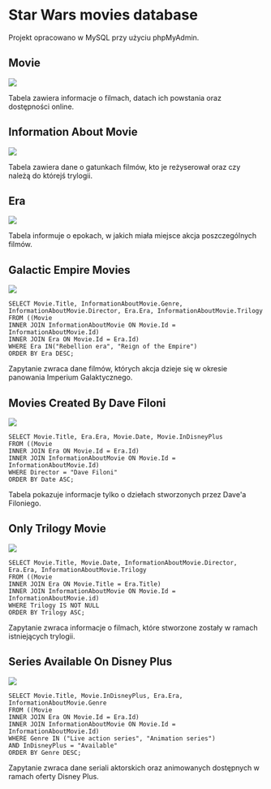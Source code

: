 # Star Wars movies database

Projekt opracowano w MySQL przy użyciu phpMyAdmin.

## Movie

![](/TableMovie.png)

Tabela zawiera informacje o filmach, datach ich powstania oraz dostępności online.

## Information About Movie

![](/InformationAboutMovieTable.png)

Tabela zawiera dane o gatunkach filmów, kto je reżyserował oraz czy należą do którejś trylogii.

## Era

![](/TableEra.png)

Tabela informuje o epokach, w jakich miała miejsce akcja poszczególnych filmów.

## Galactic Empire Movies

![](/Question1.png)

```
SELECT Movie.Title, InformationAboutMovie.Genre, InformationAboutMovie.Director, Era.Era, InformationAboutMovie.Trilogy
FROM ((Movie
INNER JOIN InformationAboutMovie ON Movie.Id = InformationAboutMovie.Id)
INNER JOIN Era ON Movie.Id = Era.Id)
WHERE Era IN("Rebellion era", "Reign of the Empire")
ORDER BY Era DESC;
```

Zapytanie zwraca dane filmów, których akcja dzieje się w okresie panowania Imperium Galaktycznego.

## Movies Created By Dave Filoni

![](/Question2.png)

```
SELECT Movie.Title, Era.Era, Movie.Date, Movie.InDisneyPlus
FROM ((Movie
INNER JOIN Era ON Movie.Id = Era.Id)
INNER JOIN InformationAboutMovie ON Movie.Id = InformationAboutMovie.Id)
WHERE Director = "Dave Filoni"
ORDER BY Date ASC;
```

Tabela pokazuje informacje tylko o dziełach stworzonych przez Dave'a Filoniego.

## Only Trilogy Movie

![](/Question3.png)

```
SELECT Movie.Title, Movie.Date, InformationAboutMovie.Director, Era.Era, InformationAboutMovie.Trilogy
FROM ((Movie
INNER JOIN Era ON Movie.Title = Era.Title)
INNER JOIN InformationAboutMovie ON Movie.Id = InformationAboutMovie.id)
WHERE Trilogy IS NOT NULL
ORDER BY Trilogy ASC;
```

Zapytanie zwraca informacje o filmach, które stworzone zostały w ramach istniejących trylogii.

## Series Available On Disney Plus

![](/Question4.png)

```
SELECT Movie.Title, Movie.InDisneyPlus, Era.Era, InformationAboutMovie.Genre
FROM ((Movie
INNER JOIN Era ON Movie.Id = Era.Id)
INNER JOIN InformationAboutMovie ON Movie.Id = InformationAboutMovie.Id)
WHERE Genre IN ("Live action series", "Animation series")
AND InDisneyPlus = "Available"
ORDER BY Genre DESC;
```

Zapytanie zwraca dane seriali aktorskich oraz animowanych dostępnych w ramach oferty Disney Plus.
